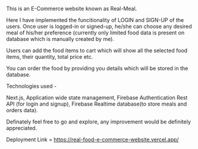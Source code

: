 This is an E-Commerce website known as Real-Meal. 


Here I have implemented the funcitionality of LOGIN and SIGN-UP of the users. Once user is logged-in or signed-up, he/she can choose any desired meal of his/her preference (currently only limited food data is present on database which is manually created by me). 

Users can add the food items to cart which will show all the selected food items, their quantity, total price etc. 

You can order the food by providing you details which will be stored in the database.


Technologies used - 

Next.js, Application wide state management, Firebase Authentication Rest API (for login and signup), Firebase Realtime database(to store meals and orders data).

Definately feel free to go and explore, any improvement would be definitely appreciated.

Deployment Link = https://real-food-e-commerce-website.vercel.app/

